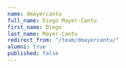 ```yaml
---
name: dmayercantu
full_name: Diego Mayer-Cantu
first_name: Diego
last_name: Mayer-Cantu
redirect_from: "/team/dmayercantu/"
alumni: true
published: false
---
```


